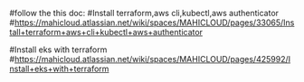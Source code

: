 #follow the this doc: 
#Install terraform,aws cli,kubectl,aws authenticator
#https://mahicloud.atlassian.net/wiki/spaces/MAHICLOUD/pages/33065/Install+terraform+aws+cli+kubectl+aws+authenticator

#Install eks with terraform
#https://mahicloud.atlassian.net/wiki/spaces/MAHICLOUD/pages/425992/Install+eks+with+terraform
